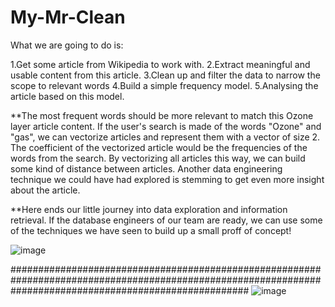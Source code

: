 # My-Mr-Clean
What we are going to do is:

  1.Get some article from Wikipedia to work with.
  2.Extract meaningful and usable content from this article.
  3.Clean up and filter the data to narrow the scope to relevant words
  4.Build a simple frequency model.
  5.Analysing the article based on this model.

**The most frequent words should be more relevant to match this Ozone layer article content. If the user's search is made of the words "Ozone" and "gas", we can vectorize articles and represent them with a vector of size 2. The coefficient of the vectorized article would be the frequencies of the words from the search. By vectorizing all articles this way, we can build some kind of distance between articles.
Another data engineering technique we could have had explored is stemming to get even more insight about the article.

**Here ends our little journey into data exploration and information retrieval. If the database engineers of our team are ready, we can use some of the techniques we have seen to build up a small proff of concept!

![image](https://user-images.githubusercontent.com/99121169/172107232-82225e3c-9e55-4950-b4e7-91cfece7505e.png)

###########################################################################################################################################################
![image](https://user-images.githubusercontent.com/99121169/172107305-d54c09d3-99c6-4756-94b2-a4220f0c51b8.png)
